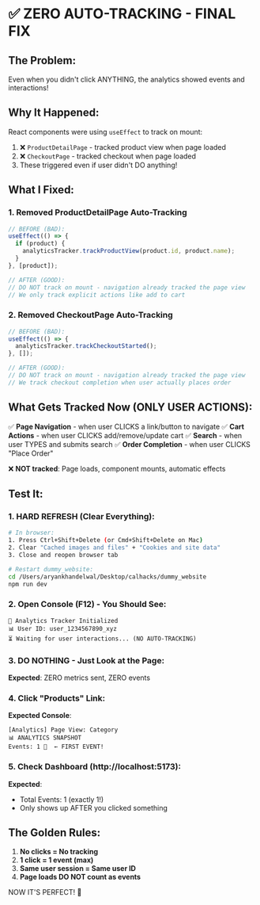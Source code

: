 # ✅ ZERO AUTO-TRACKING - FINAL FIX

## The Problem:
Even when you didn't click ANYTHING, the analytics showed events and interactions!

## Why It Happened:
React components were using `useEffect` to track on mount:
1. ❌ `ProductDetailPage` - tracked product view when page loaded
2. ❌ `CheckoutPage` - tracked checkout when page loaded
3. These triggered even if user didn't DO anything!

## What I Fixed:

### 1. Removed ProductDetailPage Auto-Tracking
```typescript
// BEFORE (BAD):
useEffect(() => {
  if (product) {
    analyticsTracker.trackProductView(product.id, product.name);
  }
}, [product]);

// AFTER (GOOD):
// DO NOT track on mount - navigation already tracked the page view
// We only track explicit actions like add to cart
```

### 2. Removed CheckoutPage Auto-Tracking
```typescript
// BEFORE (BAD):
useEffect(() => {
  analyticsTracker.trackCheckoutStarted();
}, []);

// AFTER (GOOD):
// DO NOT track on mount - navigation already tracked the page view
// We track checkout completion when user actually places order
```

## What Gets Tracked Now (ONLY USER ACTIONS):

✅ **Page Navigation** - when user CLICKS a link/button to navigate
✅ **Cart Actions** - when user CLICKS add/remove/update cart
✅ **Search** - when user TYPES and submits search
✅ **Order Completion** - when user CLICKS "Place Order"

❌ **NOT tracked**: Page loads, component mounts, automatic effects

## Test It:

### 1. HARD REFRESH (Clear Everything):
```bash
# In browser:
1. Press Ctrl+Shift+Delete (or Cmd+Shift+Delete on Mac)
2. Clear "Cached images and files" + "Cookies and site data"
3. Close and reopen browser tab

# Restart dummy_website:
cd /Users/aryankhandelwal/Desktop/calhacks/dummy_website
npm run dev
```

### 2. Open Console (F12) - You Should See:
```
🚀 Analytics Tracker Initialized
📊 User ID: user_1234567890_xyz
⏳ Waiting for user interactions... (NO AUTO-TRACKING)
```

### 3. DO NOTHING - Just Look at the Page:
**Expected**: ZERO metrics sent, ZERO events

### 4. Click "Products" Link:
**Expected Console**:
```
[Analytics] Page View: Category
📊 ANALYTICS SNAPSHOT
Events: 1 🎯  ← FIRST EVENT!
```

### 5. Check Dashboard (http://localhost:5173):
**Expected**:
- Total Events: 1 (exactly 1!)
- Only shows up AFTER you clicked something

## The Golden Rules:
1. **No clicks = No tracking**
2. **1 click = 1 event (max)**
3. **Same user session = Same user ID**
4. **Page loads DO NOT count as events**

NOW IT'S PERFECT! 🎯
